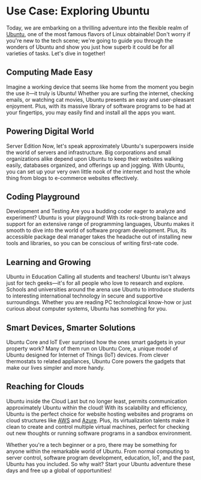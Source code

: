 # Use Case: Exploring Ubuntu

Today, we are embarking on a thrilling adventure into the flexible realm of [Ubuntu](https://ubuntu.com/), one of the most famous flavors of Linux obtainable! Don't worry if you're new to the tech scene; we're going to guide you through the wonders of Ubuntu and show you just how superb it could be for all varieties of tasks. Let's dive in together!

## Computing Made Easy 

Imagine a working device that seems like home from the moment you begin the use it—it truly is Ubuntu! Whether you are surfing the internet, checking emails, or watching cat movies, Ubuntu presents an easy and user-pleasant enjoyment. Plus, with its massive library of software programs to be had at your fingertips, you may easily find and install all the apps you want.

## Powering Digital World

Server Edition Now, let's speak approximately Ubuntu's superpowers inside the world of servers and infrastructure. Big corporations and small organizations alike depend upon Ubuntu to keep their websites walking easily, databases organized, and offerings up and jogging. With Ubuntu, you can set up your very own little nook of the internet and host the whole thing from blogs to e-commerce websites effectively. 

## Coding Playground

Development and Testing Are you a budding coder eager to analyze and experiment? Ubuntu is your playground! With its rock-strong balance and support for an extensive range of programming languages, Ubuntu makes it smooth to dive into the world of software program development. Plus, its accessible package deal manager takes the headache out of installing new tools and libraries, so you can be conscious of writing first-rate code. 

## Learning and Growing

Ubuntu in Education Calling all students and teachers! Ubuntu isn't always just for tech geeks—it's for all people who love to research and explore. Schools and universities around the arena use Ubuntu to introduce students to interesting international technology in secure and supportive surroundings. Whether you are reading PC technological know-how or just curious about computer systems, Ubuntu has something for you. 

## Smart Devices, Smarter Solutions

Ubuntu Core and IoT Ever surprised how the ones smart gadgets in your property work? Many of them run on Ubuntu Core, a unique model of Ubuntu designed for Internet of Things (IoT) devices. From clever thermostats to related appliances, Ubuntu Core powers the gadgets that make our lives simpler and more handy. 

## Reaching for Clouds 

Ubuntu inside the Cloud Last but no longer least, permits communication approximately Ubuntu within the cloud! With its scalability and efficiency, Ubuntu is the perfect choice for website hosting websites and programs on cloud structures like [AWS](https://aws.amazon.com/) and [Azure](https://azure.microsoft.com/). Plus, its virtualization talents make it clean to create and control multiple virtual machines, perfect for checking out new thoughts or running software programs in a sandbox environment. 

Whether you're a tech beginner or a pro, there may be something for anyone within the remarkable world of Ubuntu. From normal computing to server control, software program development, education, IoT, and the past, Ubuntu has you included. So why wait? Start your Ubuntu adventure these days and free up a global of opportunities!

